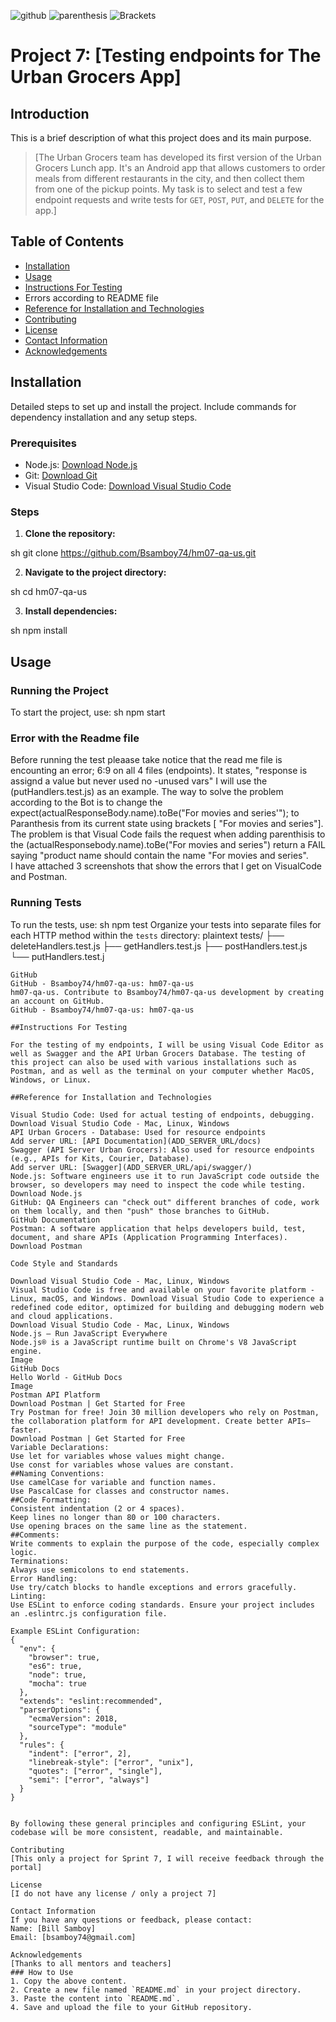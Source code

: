 ![github](https://github.com/user-attachments/assets/cc032307-3bdd-4570-9384-92aad6872526)
![parenthesis](https://github.com/user-attachments/assets/a26c45e2-9c0c-42c1-a57d-dacaaf369a82)
![Brackets](https://github.com/user-attachments/assets/09ce06f2-ec1c-4daa-9e8c-738de5da8bd6)
# Project 7: [Testing endpoints for The Urban Grocers App]

## Introduction
This is a brief description of what this project does and its main purpose.
> [The Urban Grocers team has developed its first version of the Urban Grocers Lunch app. It's an Android app that allows customers to order meals from different restaurants in the city, and then collect them from one of the pickup points. My task is to select and test a few endpoint requests and write tests for `GET`, `POST`, `PUT`, and `DELETE` for the app.]

## Table of Contents
- [Installation](#installation)
- [Usage](#usage)
- [Instructions For Testing](#instructions-for-testing)
- Errors according to README file
- [Reference for Installation and Technologies](#reference-for-installation-and-technologies)
- [Contributing](#contributing)
- [License](#license)
- [Contact Information](#contact-information)
- [Acknowledgements](#acknowledgements)



## Installation
Detailed steps to set up and install the project. Include commands for dependency installation and any setup steps.

### Prerequisites
- Node.js: [Download Node.js](https://nodejs.org/en/download)
- Git: [Download Git](https://git-scm.com/downloads)
- Visual Studio Code: [Download Visual Studio Code](https://code.visualstudio.com/Download)

### Steps
1. **Clone the repository:**
    
sh
    git clone https://github.com/Bsamboy74/hm07-qa-us.git
    
2. **Navigate to the project directory:**
    
sh
    cd hm07-qa-us
    
3. **Install dependencies:**
    
sh
    npm install
    
## Usage
### Running the Project
To start the project, use:
sh
npm start

### Error with the Readme file 
Before running the test pleaase take notice that the read me file is encounting an error; 6:9 on all 4 files (endpoints). It states, "response is assignd a value but never used no -unused vars" 
I will use the (putHandlers.test.js) as an example. The way to solve the problem according to the Bot is to change the expect(actualResponseBody.name).toBe("For movies and series'"); to Paranthesis from its current state using brackets [ "For movies and series"]. The problem is that Visual Code fails the request when adding parenthisis to the (actualResponsebody.name).toBe("For movies and series") return a FAIL saying "product name should contain the name "For movies and series".  
I have attached 3 screenshots that show the errors that I get on VisualCode and Postman.

### Running Tests
To run the tests, use:
sh
npm test
Organize your tests into separate files for each HTTP method within the `tests` directory:
plaintext
tests/
├── deleteHandlers.test.js
├── getHandlers.test.js
├── postHandlers.test.js
└── putHandlers.test.j

```
GitHub
GitHub - Bsamboy74/hm07-qa-us: hm07-qa-us
hm07-qa-us. Contribute to Bsamboy74/hm07-qa-us development by creating an account on GitHub.
GitHub - Bsamboy74/hm07-qa-us: hm07-qa-us

##Instructions For Testing

For the testing of my endpoints, I will be using Visual Code Editor as well as Swagger and the API Urban Grocers Database. The testing of this project can also be used with various installations such as Postman, and as well as the terminal on your computer whether MacOS, Windows, or Linux.

##Reference for Installation and Technologies

Visual Studio Code: Used for actual testing of endpoints, debugging.
Download Visual Studio Code - Mac, Linux, Windows
API Urban Grocers - Database: Used for resource endpoints
Add server URL: [API Documentation](ADD_SERVER_URL/docs)
Swagger (API Server Urban Grocers): Also used for resource endpoints (e.g., APIs for Kits, Courier, Database).
Add server URL: [Swagger](ADD_SERVER_URL/api/swagger/)
Node.js: Software engineers use it to run JavaScript code outside the browser, so developers may need to inspect the code while testing.
Download Node.js
GitHub: QA Engineers can "check out" different branches of code, work on them locally, and then "push" those branches to GitHub.
GitHub Documentation
Postman: A software application that helps developers build, test, document, and share APIs (Application Programming Interfaces).
Download Postman

Code Style and Standards

Download Visual Studio Code - Mac, Linux, Windows
Visual Studio Code is free and available on your favorite platform - Linux, macOS, and Windows. Download Visual Studio Code to experience a redefined code editor, optimized for building and debugging modern web and cloud applications.
Download Visual Studio Code - Mac, Linux, Windows
Node.js — Run JavaScript Everywhere
Node.js® is a JavaScript runtime built on Chrome's V8 JavaScript engine.
Image
GitHub Docs
Hello World - GitHub Docs
Image
Postman API Platform
Download Postman | Get Started for Free
Try Postman for free! Join 30 million developers who rely on Postman, the collaboration platform for API development. Create better APIs—faster.
Download Postman | Get Started for Free
Variable Declarations:
Use let for variables whose values might change.
Use const for variables whose values are constant.
##Naming Conventions:
Use camelCase for variable and function names.
Use PascalCase for classes and constructor names.
##Code Formatting:
Consistent indentation (2 or 4 spaces).
Keep lines no longer than 80 or 100 characters.
Use opening braces on the same line as the statement.
##Comments:
Write comments to explain the purpose of the code, especially complex logic.
Terminations:
Always use semicolons to end statements.
Error Handling:
Use try/catch blocks to handle exceptions and errors gracefully.
Linting:
Use ESLint to enforce coding standards. Ensure your project includes an .eslintrc.js configuration file.

Example ESLint Configuration:
{
  "env": {
    "browser": true,
    "es6": true,
    "node": true,
    "mocha": true
  },
  "extends": "eslint:recommended",
  "parserOptions": {
    "ecmaVersion": 2018,
    "sourceType": "module"
  },
  "rules": {
    "indent": ["error", 2],
    "linebreak-style": ["error", "unix"],
    "quotes": ["error", "single"],
    "semi": ["error", "always"]
  }
}


By following these general principles and configuring ESLint, your codebase will be more consistent, readable, and maintainable.

Contributing
[This only a project for Sprint 7, I will receive feedback through the portal]

License
[I do not have any license / only a project 7]

Contact Information
If you have any questions or feedback, please contact:
Name: [Bill Samboy]
Email: [bsamboy74@gmail.com]

Acknowledgements
[Thanks to all mentors and teachers]
### How to Use
1. Copy the above content.
2. Create a new file named `README.md` in your project directory.
3. Paste the content into `README.md`.
4. Save and upload the file to your GitHub repository.

